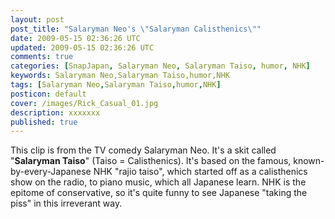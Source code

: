 ```yaml
---           
layout: post
post_title: "Salaryman Neo's \"Salaryman Calisthenics\""
date: 2009-05-15 02:36:26 UTC
updated: 2009-05-15 02:36:26 UTC
comments: true
categories: [SnapJapan, Salaryman Neo, Salaryman Taiso, humor, NHK]
keywords: Salaryman Neo,Salaryman Taiso,humor,NHK
tags: [Salaryman Neo,Salaryman Taiso,humor,NHK]
posticon: default
cover: /images/Rick_Casual_01.jpg
description: xxxxxxx
published: true
---
```

 





This clip is from the TV comedy Salaryman Neo. It's a skit called "**Salaryman Taiso**" (Taiso = Calisthenics). It's based on the famous, known-by-every-Japanese NHK "rajio taiso", which started off as a calisthenics show on the radio, to piano music, which all Japanese learn. NHK is the epitome of conservative, so it's quite funny to see Japanese "taking the piss" in this irreverant way. 



